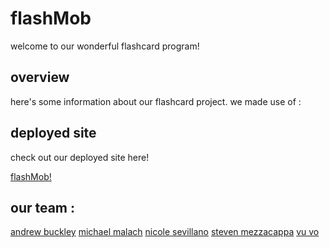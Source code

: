 # flashMob
welcome to our wonderful flashcard program!

## overview
here's some information about our flashcard project.
we made use of :

## deployed site
check out our deployed site here!

[flashMob!](https://www.flashmawb.com)

## our team :
[andrew buckley](https://github.com/abuckstopshere)
[michael malach](https://github.com/MarchosiasM)
[nicole sevillano](https://github.com/s3vi26)
[steven mezzacappa](https://github.com/smezzacappa)
[vu vo](https://github.com/kingdavid930)